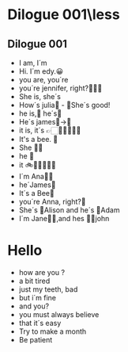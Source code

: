 # Dilogue 001\less

## Dilogue 001
- I am, I´m
- Hi. I´m edy.😀
- you are, you´re 
- you´re jennifer, right?👩‍🦰👩
- She is, she´s
- How´s julia👨 - 👩She´s good!
- he is,🧑 he´s🧑
- He´s james👦->🕺
- it is, it´s 👉🏻🕺👀🥱🥶😷 
- It's a bee. 🐝
- She 👩‍🦰
- he 🧑
- it 🚲🧯🦓🐔🐇🐬
- I´m Ana👩‍🦰
- he´James👨
- It´s a Bee🐝
- you´re Anna, right?👩
- She´s 👧Alison and he´s 👦Adam
- I´m Jane👩‍🦳,and hes 👱‍♂️john

# Hello
- how are you ?
- a bit tired
- just my teeth, bad
- but i´m fine
- and you? 
- you must always believe
- that it´s easy 
- Try to make a month
- Be patient